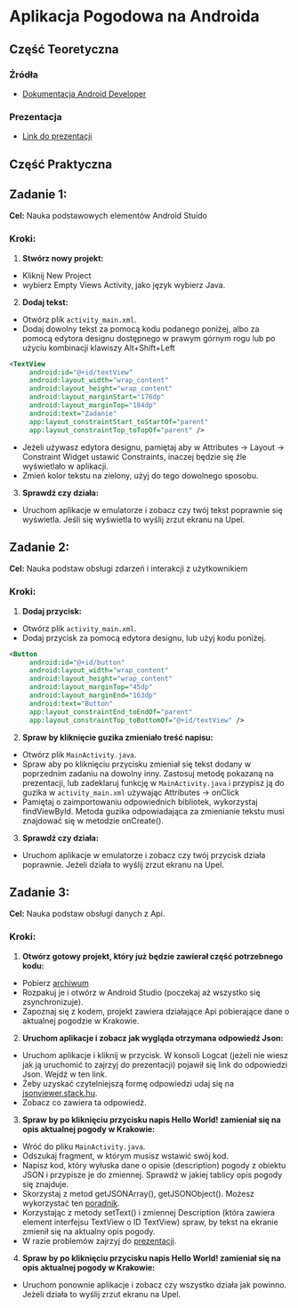# Aplikacja Pogodowa na Androida

## Część Teoretyczna
### Źródła
- [Dokumentacja Android Developer](https://developer.android.com/docs)
### Prezentacja
- [Link do prezentacji](https://github.com/Luckownia/WeatherForecastApp/blob/master/Aplikacja%20pogodowa%20na%20Androida.pptx)
## Część Praktyczna

## Zadanie 1: 

**Cel:** Nauka podstawowych elementów Android Stuido

### Kroki:
1. **Stwórz nowy projekt:**
  - Kliknij New Project
  - wybierz Empty Views Activity, jako język wybierz Java.
    
2. **Dodaj tekst:**
  - Otwórz plik `activity_main.xml`.
  - Dodaj dowolny tekst za pomocą kodu podanego poniżej, albo za pomocą edytora designu dostępnego w prawym górnym rogu lub po użyciu kombinacji klawiszy Alt+Shift+Left
   ```xml
   <TextView
        android:id="@+id/textView"
        android:layout_width="wrap_content"
        android:layout_height="wrap_content"
        android:layout_marginStart="176dp"
        android:layout_marginTop="184dp"
        android:text="Zadanie"
        app:layout_constraintStart_toStartOf="parent"
        app:layout_constraintTop_toTopOf="parent" />
   ```
  - Jeżeli używasz edytora designu, pamiętaj aby w Attributes -> Layout -> Constraint Widget ustawić Constraints, inaczej będzie się źle wyświetlało w aplikacji.
  - Zmień kolor tekstu na zielony, użyj do tego dowolnego sposobu.
3. **Sprawdź czy działa:**
  - Uruchom aplikacje w emulatorze i zobacz czy twój tekst poprawnie się wyświetla. Jeśli się wyświetla to wyślij zrzut ekranu na Upel.

## Zadanie 2: 

**Cel:** Nauka podstaw obsługi zdarzeń i interakcji z użytkownikiem

### Kroki:
1. **Dodaj przycisk:**
  - Otwórz plik `activity_main.xml`.
  - Dodaj przycisk za pomocą edytora designu, lub użyj kodu poniżej.
   ```xml
   <Button
        android:id="@+id/button"
        android:layout_width="wrap_content"
        android:layout_height="wrap_content"
        android:layout_marginTop="45dp"
        android:layout_marginEnd="163dp"
        android:text="Button"
        app:layout_constraintEnd_toEndOf="parent"
        app:layout_constraintTop_toBottomOf="@+id/textView" />
   ```
    
2. **Spraw by kliknięcie guzika zmieniało treść napisu:**
  - Otwórz plik `MainActivity.java`.
  - Spraw aby po kliknięciu przycisku zmieniał się tekst dodany w poprzednim zadaniu na dowolny inny. Zastosuj metodę pokazaną na prezentacji, lub zadeklaruj funkcję w `MainActivity.java` i przypisz ją do guzika w `activity_main.xml` używając Attributes -> onClick
  - Pamiętaj o zaimportowaniu odpowiednich bibliotek, wykorzystaj findViewById. Metoda guzika odpowiadająca za zmienianie tekstu musi znajdować się w metodzie onCreate().
3. **Sprawdź czy działa:**
  - Uruchom aplikacje w emulatorze i zobacz czy twój przycisk działa poprawnie. Jeżeli działa to wyślij zrzut ekranu na Upel.

## Zadanie 3: 

**Cel:** Nauka podstaw obsługi danych z Api.

### Kroki:
1. **Otwórz gotowy projekt, który już będzie zawierał część potrzebnego kodu:**
  - Pobierz [archiwum](https://github.com/Luckownia/WeatherForecastApp/blob/master/Zadanie3.rar)
  - Rozpakuj je i otwórz w Android Studio (poczekaj aż wszystko się zsynchronizuje).
  - Zapoznaj się z kodem, projekt zawiera działające Api pobierające dane o aktualnej pogodzie w Krakowie.
2. **Uruchom aplikacje i zobacz jak wygląda otrzymana odpowiedź Json:**
  - Uruchom aplikacje i kliknij w przycisk. W konsoli Logcat (jeżeli nie wiesz jak ją uruchomić to zajrzyj do prezentacji) pojawił się link do odpowiedzi Json. Wejdź w ten link.
  - Żeby uzyskać czytelniejszą formę odpowiedzi udaj się na [jsonviewer.stack.hu](https://jsonviewer.stack.hu/).
  - Zobacz co zawiera ta odpowiedź.
3. **Spraw by po kliknięciu przycisku napis Hello World! zamieniał się na opis aktualnej pogody w Krakowie:**
  - Wróć do pliku `MainActivity.java`.
  - Odszukaj fragment, w którym musisz wstawić swój kod.
  - Napisz kod, który wyłuska dane o opisie (description) pogody z obiektu JSON i przypisze je do zmiennej. Sprawdź w jakiej tablicy opis pogody się znajduje.
  - Skorzystaj z metod getJSONArray(), getJSONObject(). Możesz wykorzystać ten [poradnik](https://www.baeldung.com/java-jsonobject-get-value#getting-values-directly).
  - Korzystając z metody setText() i zmiennej Description (która zawiera element interfejsu TextView o ID TextView) spraw, by tekst na ekranie zmienił się na aktualny opis pogody.
  - W razie problemów zajrzyj do [prezentacji](https://github.com/Luckownia/WeatherForecastApp/blob/master/Aplikacja%20pogodowa%20na%20Androida.pptx).
4. **Spraw by po kliknięciu przycisku napis Hello World! zamieniał się na opis aktualnej pogody w Krakowie:**
  - Uruchom ponownie aplikacje i zobacz czy wszystko działa jak powinno. Jeżeli działa to wyślij zrzut ekranu na Upel.

